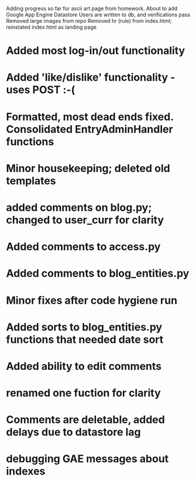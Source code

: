 Adding progress so far for ascii art page from homework. About to add Google App Engine Datastore
Users are written to db, and verifications pass
Removed large images from repo
Removed hr (rule) from index.html; reinstated index.html as landing page
# Added most log-in/out functionality
# Added 'like/dislike' functionality - uses POST :-(
# Formatted, most dead ends fixed. Consolidated EntryAdminHandler functions
# Minor housekeeping; deleted old templates
# added comments on blog.py; changed to user_curr for clarity
# Added comments to access.py
# Added comments to blog_entities.py
# Minor fixes after code hygiene run
# Added sorts to blog_entities.py functions that needed date sort
# Added ability to edit comments
# renamed one fuction for clarity
# Comments are deletable, added delays due to datastore lag
# debugging GAE messages about indexes
